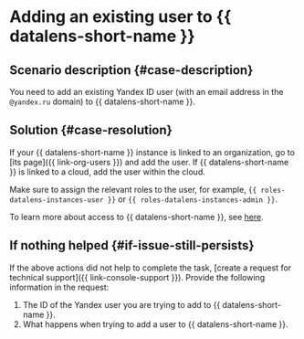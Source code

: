# Adding an existing user to {{ datalens-short-name }} 


## Scenario description {#case-description}

You need to add an existing Yandex ID user (with an email address in the `@yandex.ru` domain) to {{ datalens-short-name }}.

## Solution {#case-resolution}

If your {{ datalens-short-name }} instance is linked to an organization, go to [its page]({{ link-org-users }}) and add the user. If {{ datalens-short-name }} is linked to a cloud, add the user within the cloud.

Make sure to assign the relevant roles to the user, for example, `{{ roles-datalens-instances-user }}` or  `{{ roles-datalens-instances-admin }}`.

To learn more about access to {{ datalens-short-name }}, see [here](../../../datalens/security/index.md).

## If nothing helped {#if-issue-still-persists}

If the above actions did not help to complete the task, [create a request for technical support]({{ link-console-support }}).
Provide the following information in the request:

1. The ID of the Yandex user you are trying to add to {{ datalens-short-name }}.
2. What happens when trying to add a user to {{ datalens-short-name }}.
